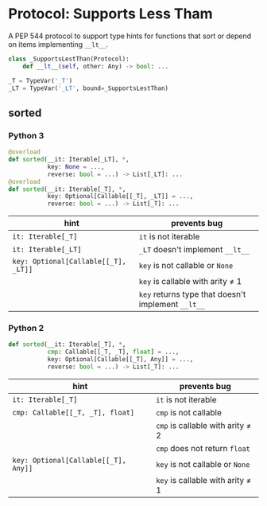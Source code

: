 # Protocol: Supports Less Tham


A PEP 544 protocol to support type hints for functions
that sort or depend on items implementing `__lt__`.

```python
class _SupportsLestThan(Protocol):
    def __lt__(self, other: Any) -> bool: ...

_T = TypeVar('_T')
_LT = TypeVar('_LT', bound=_SupportsLestThan)
```


## sorted

### Python 3

```python
@overload
def sorted(__it: Iterable[_LT], *,
           key: None = ...,
           reverse: bool = ...) -> List[_LT]: ...
@overload
def sorted(__it: Iterable[_T], *,
           key: Optional[Callable[[_T], _LT]] = ...,
           reverse: bool = ...) -> List[_T]: ...
```


| hint | prevents bug |
| ---- | ----- |
| `it: Iterable[_T]` | `it` is not iterable |
| `it: Iterable[_LT]` | `_LT` doesn't implement `__lt__` |
| `key: Optional[Callable[[_T], _LT]]` | `key` is not callable or `None`|
|                                      | `key` is callable with arity ≠ 1 |
|                                      | `key` returns type that doesn't implement `__lt__` |


### Python 2

```python
def sorted(__it: Iterable[_T], *,
           cmp: Callable[[_T, _T], float] = ...,
           key: Optional[Callable[[_T], Any]] = ...,
           reverse: bool = ...) -> List[_T]: ...

```


| hint | prevents bug |
| ---- | ----- |
| `it: Iterable[_T]` | `it` is not iterable |
| `cmp: Callable[[_T, _T], float]` | `cmp` is not callable  |
|                                  | `cmp` is callable with arity ≠ 2 |
|                                  | `cmp` does not return `float` |
| `key: Optional[Callable[[_T], Any]]` | `key` is not callable or `None` |
|                                      | `key` is callable with arity ≠ 1 |
